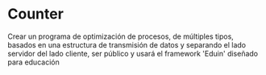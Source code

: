 Counter
=======

Crear un programa de optimización de procesos, de múltiples tipos, basados en una estructura de transmisión de datos y separando el lado servidor del lado cliente, ser público y usará el framework 'Eduin' diseñado para educación
